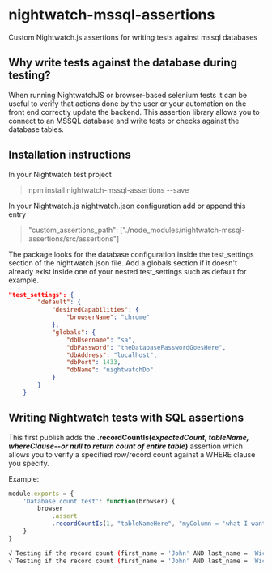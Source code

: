 # nightwatch-mssql-assertions
Custom Nightwatch.js assertions for writing tests against mssql databases

## Why write tests against the database during testing?

When running NightwatchJS or browser-based selenium tests it can be useful to verify that actions done by the user or your automation on the front end correctly update the backend. This assertion library allows you to connect to an MSSQL database and write tests or checks against the database tables.

## Installation instructions

In your Nightwatch test project 

> npm install nightwatch-mssql-assertions --save

In your Nightwatch.js nightwatch.json configuration add or append this entry

> "custom_assertions_path": ["./node_modules/nightwatch-mssql-assertions/src/assertions"]

The package looks for the database configuration inside the test_settings section of the nightwatch.json file. Add a globals section if it doesn't already exist inside one of your nested test_settings such as default for example.

```json
"test_settings": {
        "default": {
            "desiredCapabilities": {
                "browserName": "chrome"
            },
            "globals": {
                "dbUsername": "sa",
                "dbPassword": "theDatabasePasswordGoesHere",
                "dbAddress": "localhost",
                "dbPort": 1433,
                "dbName": "nightwatchDb"
            }
        }
    }
```

## Writing Nightwatch tests with SQL assertions

This first publish adds the **.recordCountIs(***expectedCount, tableName, whereClause--or null to return count of entire table***)** assertion which allows you to verify a specified row/record count against a WHERE clause you specify.

Example:

```js
module.exports = {
    'Database count test': function(browser) {
        browser
            .assert
            .recordCountIs(1, "tableNameHere", "myColumn = 'what I want'");
    }
}
```

```sh
√ Testing if the record count (first_name = 'John' AND last_name = 'Wick') equals 0 (99ms)
√ Testing if the record count (first_name = 'John' AND last_name = 'Wick') equals 3 (103ms)
```
